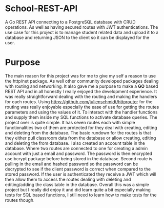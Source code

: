 # School-REST-API
A Go REST API connecting to a PostgreSQL database with CRUD operations. As well as having secured routes with JWT authentications. The use case for this project
is to manage student related data and upload it to a database and returning JSON to the client so it can be displayed for the user.

# Purpose
The main reason for this project was for me to give my self a reason to use the http/net package. As well other community developed packages dealing with routing and 
networking. It also gave me a purpose to make a **GO** based REST API and in all honestly I really enjoyed the development experience. It was really straightforward dealing 
with the routing and making the handlers for each routes. Using https://github.com/julienschmidt/httprouter for the routing was really enjoyable especially the ease of use
for getting the routes parameters and using the values of it. To interact with the handler functions and supply them inside my SQL functions to activate database queries. The
project over is quite simple. It has seven routes each with simple functionalities two of them are protected for they deal with creating, editing and deleting from the database. The
basic rundown for the routes is that they either pull classroom data from the database or allow creating, editing and deleting the from database. I also created an account table
in the database. Where two routes are connected to one for creating a admin account with just a email and password. The password is then encrypted use bcrypt package before being stored in the database. Second route is pulling in the email and hashed password so the password can be decrypted to see if the client password is correct when compared to the stored password. If the user is authenticated they receive a JWT which will then allow them to access the routes dealing with deleting and editing/adding the class table in the database.
Overall this was a simple project but I really did enjoy it and did learn quite a bit especially making tests for SQL based functions, I still need to learn how to make tests for 
the routes though.
